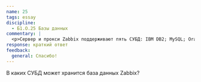```yaml
---
name: 25
tags: essay
discipline:
  - Б1.О.25 Базы данных
commentary: |
  <p>Сервер и прокси Zabbix поддерживают пять СУБД: IBM DB2; MySQL; Oracle; PostgreSQL; SQLite.</p>
response: краткий ответ
feedback:
  general: Cпасибо!
---
```


В каких СУБД может хранится база данных Zabbix?